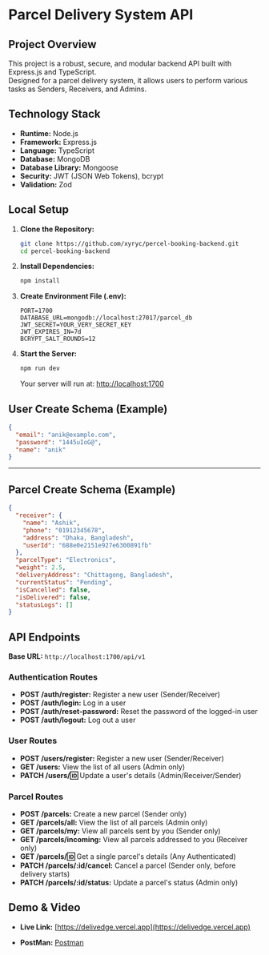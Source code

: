 # Parcel Delivery System API

## Project Overview

This project is a robust, secure, and modular backend API built with Express.js and TypeScript.  
Designed for a parcel delivery system, it allows users to perform various tasks as Senders, Receivers, and Admins.

## Technology Stack

- **Runtime:** Node.js
- **Framework:** Express.js
- **Language:** TypeScript
- **Database:** MongoDB
- **Database Library:** Mongoose
- **Security:** JWT (JSON Web Tokens), bcrypt
- **Validation:** Zod

## Local Setup

1. **Clone the Repository:**

   ```sh
   git clone https://github.com/xyryc/percel-booking-backend.git
   cd percel-booking-backend
   ```

2. **Install Dependencies:**

   ```sh
   npm install
   ```

3. **Create Environment File (.env):**

   ```
   PORT=1700
   DATABASE_URL=mongodb://localhost:27017/parcel_db
   JWT_SECRET=YOUR_VERY_SECRET_KEY
   JWT_EXPIRES_IN=7d
   BCRYPT_SALT_ROUNDS=12
   ```

4. **Start the Server:**
   ```sh
   npm run dev
   ```
   Your server will run at: [http://localhost:1700](http://localhost:1700)

## User Create Schema (Example)

```json
{
  "email": "anik@example.com",
  "password": "1445uIoG@",
  "name": "anik"
}
```

---

## Parcel Create Schema (Example)

```json
{
  "receiver": {
    "name": "Ashik",
    "phone": "01912345678",
    "address": "Dhaka, Bangladesh",
    "userId": "688e0e2151e927e6300891fb"
  },
  "parcelType": "Electronics",
  "weight": 2.5,
  "deliveryAddress": "Chittagong, Bangladesh",
  "currentStatus": "Pending",
  "isCancelled": false,
  "isDelivered": false,
  "statusLogs": []
}
```

## API Endpoints

**Base URL:** `http://localhost:1700/api/v1`

### Authentication Routes

- **POST /auth/register:** Register a new user (Sender/Receiver)
- **POST /auth/login:** Log in a user
- **POST /auth/reset-password:** Reset the password of the logged-in user
- **POST /auth/logout:** Log out a user

### User Routes

- **POST /users/register:** Register a new user (Sender/Receiver)
- **GET /users:** View the list of all users (Admin only)
- **PATCH /users/:id:** Update a user's details (Admin/Receiver/Sender)

### Parcel Routes

- **POST /parcels:** Create a new parcel (Sender only)
- **GET /parcels/all:** View the list of all parcels (Admin only)
- **GET /parcels/my:** View all parcels sent by you (Sender only)
- **GET /parcels/incoming:** View all parcels addressed to you (Receiver only)
- **GET /parcels/:id:** Get a single parcel's details (Any Authenticated)
- **PATCH /parcels/:id/cancel:** Cancel a parcel (Sender only, before delivery starts)
- **PATCH /parcels/:id/status:** Update a parcel's status (Admin only)

## Demo & Video

- **Live Link:** [https://delivedge.vercel.app](https://delivedge.vercel.app)

- **PostMan:** [Postman](https://drive.google.com/file/d/143kVUbPJ6fc8TiRfk3WQC2XlijAtn95_/view?usp=sharing)
